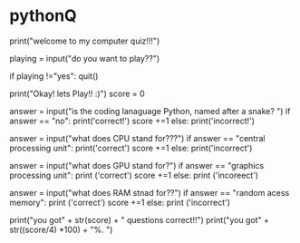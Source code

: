 # pythonQ
print("welcome to my computer quiz!!!")

playing = input("do you want to play??")

if playing !="yes":
    quit()

print("Okay! lets Play!! :)")
score = 0

answer = input("is the coding lanaguage Python, named after a snake? ")
if answer == "no":
    print('correct!')
    score +=1
else: 
    print('incorrect!') 

answer = input("what does CPU stand for???") 
if answer == "central processing unit":
    print('correct')
    score +=1
else:
    print('incorrect')

answer = input("what does GPU stand for?") 
if answer == "graphics processing unit":
    print ('correct')
    score +=1
else:
    print ('incoreect')

answer = input("what does RAM stnad for??") 
if answer == "random acess memory":
    print ('correct')
    score +=1
else:
   print ('incorrect')

print("you got" + str(score) + " questions correct!!")
print("you got" + str((score/4) *100) + "%. ")
